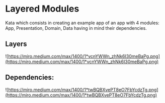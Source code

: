 # Layered Modules
Kata which consists in creating an example app of an app with 4 modules:
App, Presentation, Domain, Data having in mind their dependencies.

## Layers

![https://miro.medium.com/max/1400/1*vcnYWWn_zhNk6I30meBaPg.png](https://miro.medium.com/max/1400/1*vcnYWWn_zhNk6I30meBaPg.png)

## Dependencies:

![https://miro.medium.com/max/1400/1*twBQBXvePT8eO7FbYcdzTg.png](https://miro.medium.com/max/1400/1*twBQBXvePT8eO7FbYcdzTg.png)